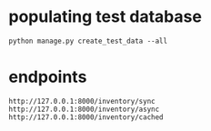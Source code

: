 # populating test database
```
python manage.py create_test_data --all
```

# endpoints

```
http://127.0.0.1:8000/inventory/sync
http://127.0.0.1:8000/inventory/async
http://127.0.0.1:8000/inventory/cached
```
